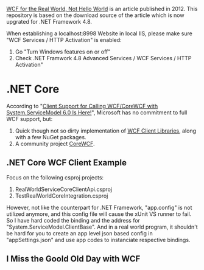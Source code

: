 [WCF for the Real World, Not Hello World](https://www.codeproject.com/Articles/627240/WCF-for-the-Real-World-Not-Hello-World) is an article published in 2012.
This repository is based on the download source of the article which is now upgrated for .NET Framework 4.8.

When establishing a localhost:8998 Website in local IIS, please make sure "WCF Services / HTTP Activation" is enabled:

1. Go "Turn Windows features on or off"
1. Check .NET Framwork 4.8 Advanced Services / WCF Services / HTTP Activation"

# .NET Core

According to "[Client Support for Calling WCF/CoreWCF with System.ServiceModel 6.0 Is Here!](https://devblogs.microsoft.com/dotnet/wcf-client-60-has-been-released/)", Microsoft has no commitment to full WCF support, but:

1. Quick though not so dirty implementation of [WCF Client Libraries](https://github.com/dotnet/wcf), along with a few NuGet packages.
1. A community project [CoreWCF](https://github.com/dotnet/wcf).


## .NET Core WCF Client Example

Focus on the following csproj projects:

1. RealWorldServiceCoreClientApi.csproj
1. TestRealWorldCoreIntegration.csproj

However, not like the counterpart for .NET Framework, "app.config" is not utilized anymore, and this config file will cause the xUnit VS runner to fail. So I have hard coded the binding and the address for "System.ServiceModel.ClientBase". And in a real world program, it shouldn't be hard for you to create an app level json based config in "appSettings.json" and use app codes to instanciate respective bindings.


## I Miss the Goold Old Day with WCF

